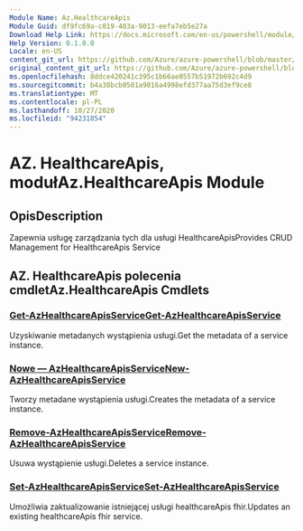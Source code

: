 ```yaml
---
Module Name: Az.HealthcareApis
Module Guid: df9fc69a-c019-403a-9013-eefa7eb5e27a
Download Help Link: https://docs.microsoft.com/en-us/powershell/module/az.healthcareapis
Help Version: 0.1.0.0
Locale: en-US
content_git_url: https://github.com/Azure/azure-powershell/blob/master/src/HealthcareApis/HealthcareApis/help/Az.HealthcareApis.md
original_content_git_url: https://github.com/Azure/azure-powershell/blob/master/src/HealthcareApis/HealthcareApis/help/Az.HealthcareApis.md
ms.openlocfilehash: 8ddce420241c395c1b66ae0557b51972b692c4d9
ms.sourcegitcommit: b4a38bcb0501a9016a4998efd377aa75d3ef9ce8
ms.translationtype: MT
ms.contentlocale: pl-PL
ms.lasthandoff: 10/27/2020
ms.locfileid: "94231854"
---
```

# <span data-ttu-id="53b3f-101">AZ. HealthcareApis, moduł</span><span class="sxs-lookup"><span data-stu-id="53b3f-101">Az.HealthcareApis Module</span></span>
## <span data-ttu-id="53b3f-102">Opis</span><span class="sxs-lookup"><span data-stu-id="53b3f-102">Description</span></span>
<span data-ttu-id="53b3f-103">Zapewnia usługę zarządzania tych dla usługi HealthcareApis</span><span class="sxs-lookup"><span data-stu-id="53b3f-103">Provides CRUD Management for HealthcareApis Service</span></span>

## <span data-ttu-id="53b3f-104">AZ. HealthcareApis polecenia cmdlet</span><span class="sxs-lookup"><span data-stu-id="53b3f-104">Az.HealthcareApis Cmdlets</span></span>
### [<span data-ttu-id="53b3f-105">Get-AzHealthcareApisService</span><span class="sxs-lookup"><span data-stu-id="53b3f-105">Get-AzHealthcareApisService</span></span>](Get-AzHealthcareApisService.md)
<span data-ttu-id="53b3f-106">Uzyskiwanie metadanych wystąpienia usługi.</span><span class="sxs-lookup"><span data-stu-id="53b3f-106">Get the metadata of a service instance.</span></span>

### [<span data-ttu-id="53b3f-107">Nowe — AzHealthcareApisService</span><span class="sxs-lookup"><span data-stu-id="53b3f-107">New-AzHealthcareApisService</span></span>](New-AzHealthcareApisService.md)
<span data-ttu-id="53b3f-108">Tworzy metadane wystąpienia usługi.</span><span class="sxs-lookup"><span data-stu-id="53b3f-108">Creates the metadata of a service instance.</span></span>

### [<span data-ttu-id="53b3f-109">Remove-AzHealthcareApisService</span><span class="sxs-lookup"><span data-stu-id="53b3f-109">Remove-AzHealthcareApisService</span></span>](Remove-AzHealthcareApisService.md)
<span data-ttu-id="53b3f-110">Usuwa wystąpienie usługi.</span><span class="sxs-lookup"><span data-stu-id="53b3f-110">Deletes a service instance.</span></span>

### [<span data-ttu-id="53b3f-111">Set-AzHealthcareApisService</span><span class="sxs-lookup"><span data-stu-id="53b3f-111">Set-AzHealthcareApisService</span></span>](Set-AzHealthcareApisService.md)
<span data-ttu-id="53b3f-112">Umożliwia zaktualizowanie istniejącej usługi healthcareApis fhir.</span><span class="sxs-lookup"><span data-stu-id="53b3f-112">Updates an existing healthcareApis fhir service.</span></span>


